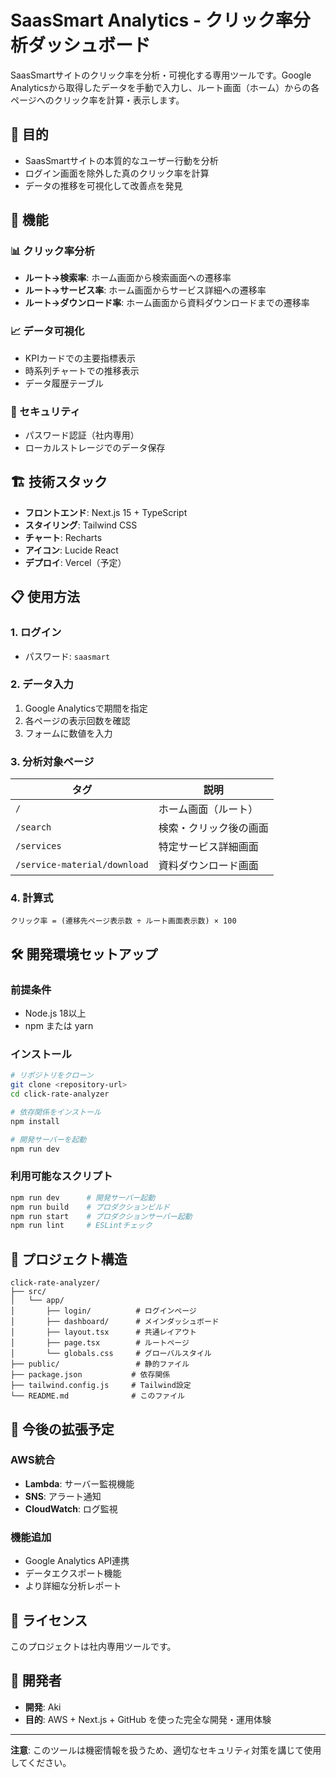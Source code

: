 # SaasSmart Analytics - クリック率分析ダッシュボード

SaasSmartサイトのクリック率を分析・可視化する専用ツールです。Google Analyticsから取得したデータを手動で入力し、ルート画面（ホーム）からの各ページへのクリック率を計算・表示します。

## 🎯 目的

- SaasSmartサイトの本質的なユーザー行動を分析
- ログイン画面を除外した真のクリック率を計算
- データの推移を可視化して改善点を発見

## 🚀 機能

### 📊 クリック率分析
- **ルート→検索率**: ホーム画面から検索画面への遷移率
- **ルート→サービス率**: ホーム画面からサービス詳細への遷移率  
- **ルート→ダウンロード率**: ホーム画面から資料ダウンロードまでの遷移率

### 📈 データ可視化
- KPIカードでの主要指標表示
- 時系列チャートでの推移表示
- データ履歴テーブル

### 🔐 セキュリティ
- パスワード認証（社内専用）
- ローカルストレージでのデータ保存

## 🏗️ 技術スタック

- **フロントエンド**: Next.js 15 + TypeScript
- **スタイリング**: Tailwind CSS
- **チャート**: Recharts
- **アイコン**: Lucide React
- **デプロイ**: Vercel（予定）

## 📋 使用方法

### 1. ログイン
- パスワード: `saasmart`

### 2. データ入力
1. Google Analyticsで期間を指定
2. 各ページの表示回数を確認
3. フォームに数値を入力

### 3. 分析対象ページ
| タグ | 説明 |
|------|------|
| `/` | ホーム画面（ルート） |
| `/search` | 検索・クリック後の画面 |
| `/services` | 特定サービス詳細画面 |
| `/service-material/download` | 資料ダウンロード画面 |

### 4. 計算式
```
クリック率 = (遷移先ページ表示数 ÷ ルート画面表示数) × 100
```

## 🛠️ 開発環境セットアップ

### 前提条件
- Node.js 18以上
- npm または yarn

### インストール
```bash
# リポジトリをクローン
git clone <repository-url>
cd click-rate-analyzer

# 依存関係をインストール
npm install

# 開発サーバーを起動
npm run dev
```

### 利用可能なスクリプト
```bash
npm run dev      # 開発サーバー起動
npm run build    # プロダクションビルド
npm run start    # プロダクションサーバー起動
npm run lint     # ESLintチェック
```

## 📁 プロジェクト構造

```
click-rate-analyzer/
├── src/
│   └── app/
│       ├── login/          # ログインページ
│       ├── dashboard/      # メインダッシュボード
│       ├── layout.tsx      # 共通レイアウト
│       ├── page.tsx        # ルートページ
│       └── globals.css     # グローバルスタイル
├── public/                 # 静的ファイル
├── package.json           # 依存関係
├── tailwind.config.js     # Tailwind設定
└── README.md              # このファイル
```

## 🔮 今後の拡張予定

### AWS統合
- **Lambda**: サーバー監視機能
- **SNS**: アラート通知
- **CloudWatch**: ログ監視

### 機能追加
- Google Analytics API連携
- データエクスポート機能
- より詳細な分析レポート

## 📝 ライセンス

このプロジェクトは社内専用ツールです。

## 👥 開発者

- **開発**: Aki
- **目的**: AWS + Next.js + GitHub を使った完全な開発・運用体験

---

**注意**: このツールは機密情報を扱うため、適切なセキュリティ対策を講じて使用してください。
